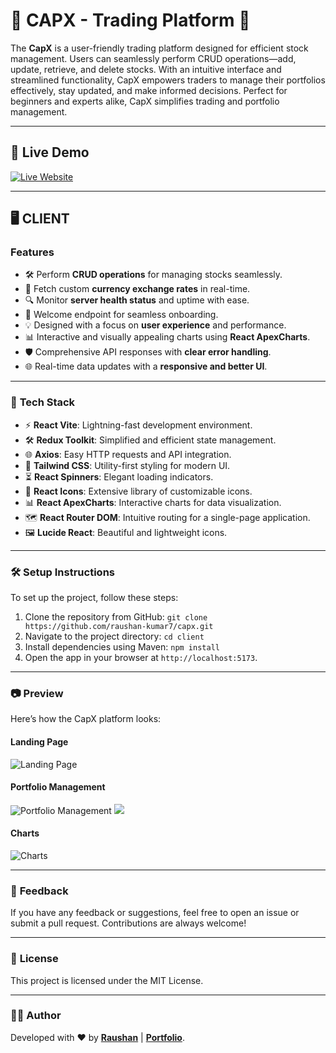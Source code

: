 # 🌟 CAPX - Trading Platform 🌟

The **CapX** is a user-friendly trading platform designed for efficient stock management. Users can seamlessly perform CRUD operations—add, update, retrieve, and delete stocks. With an intuitive interface and streamlined functionality, CapX empowers traders to manage their portfolios effectively, stay updated, and make informed decisions. Perfect for beginners and experts alike, CapX simplifies trading and portfolio management.

---

## 🚀 **Live Demo**

[![Live Website](https://img.shields.io/badge/Live_Link-0099ff?style=for-the-badge&logo=googlecloud&logoColor=white)](https://capx-7oin.onrender.com)

---

## 🖥️ **CLIENT**

### **Features**

- 🛠️ Perform **CRUD operations** for managing stocks seamlessly.
- 💱 Fetch custom **currency exchange rates** in real-time.
- 🔍 Monitor **server health status** and uptime with ease.
- 🎉 Welcome endpoint for seamless onboarding.
- 💡 Designed with a focus on **user experience** and performance.
- 📊 Interactive and visually appealing charts using **React ApexCharts**.
- 🛡️ Comprehensive API responses with **clear error handling**.
- 🌐 Real-time data updates with a **responsive and better UI**.

---

### 🧰 **Tech Stack**

- ⚡ **React Vite**: Lightning-fast development environment.
- 🛠️ **Redux Toolkit**: Simplified and efficient state management.
- 🌐 **Axios**: Easy HTTP requests and API integration.
- 🎨 **Tailwind CSS**: Utility-first styling for modern UI.
- ⏳ **React Spinners**: Elegant loading indicators.
- 🔧 **React Icons**: Extensive library of customizable icons.
- 📊 **React ApexCharts**: Interactive charts for data visualization.
- 🗺️ **React Router DOM**: Intuitive routing for a single-page application.
- 🖼️ **Lucide React**: Beautiful and lightweight icons.

---

### 🛠️ **Setup Instructions**
To set up the project, follow these steps:
1. Clone the repository from GitHub: `git clone https://github.com/raushan-kumar7/capx.git`
2. Navigate to the project directory: `cd client`
3. Install dependencies using Maven: `npm install`
4. Open the app in your browser at `http://localhost:5173`.

---

### 📷 **Preview**

Here’s how the CapX platform looks:

#### Landing Page

![Landing Page](https://res.cloudinary.com/cloud-alpha/image/upload/v1737360798/Common/capx1_f7mpka.png)

#### Portfolio Management

![Portfolio Management](https://res.cloudinary.com/cloud-alpha/image/upload/v1737360797/Common/capx3_wl2gn1.png)
![](https://res.cloudinary.com/cloud-alpha/image/upload/v1737360796/Common/capx4_cp93lg.png)

#### Charts

![Charts](https://res.cloudinary.com/cloud-alpha/image/upload/v1737360797/Common/capx2_hyfvwz.png)

---

### 💬 **Feedback**

If you have any feedback or suggestions, feel free to open an issue or submit a pull request. Contributions are always welcome!

---

### 📄 **License**

This project is licensed under the MIT License.

---

### 🧑‍💻 **Author**

Developed with ❤️ by **[Raushan](https://github.com/raushan-kumar7)** | **[Portfolio](https://raushan-kumar.onrender.com)**.
